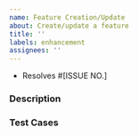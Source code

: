 ```yaml
---
name: Feature Creation/Update
about: Create/update a feature
title: ''
labels: enhancement
assignees: ''
---
```


<!-- Remember to link the Pull Request to an issue if applicable with <KEYWORD> <ISSUE NO.>. -->
<!-- If this PR has no issue, delete the bullet below and add this PR to the Software project. -->
- Resolves #[ISSUE NO.]

### Description

<!-- Describe what was done to develop the feature. Are there any extra considerations for the future? -->

### Test Cases

<!-- List any tests that were conducted that confirms the feature's robustness. -->
